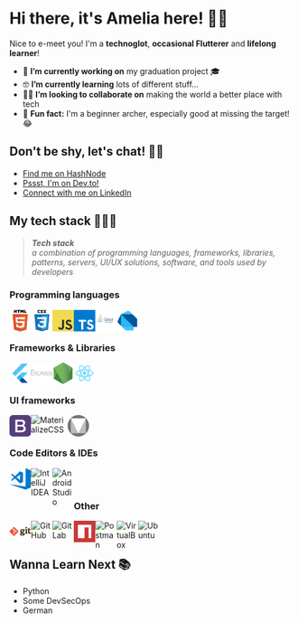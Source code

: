 # Hi there, it's **Amelia** here! 👋🏻
Nice to e-meet you! I'm a **technoglot**, **occasional Flutterer** and **lifelong learner**! 
- 🔨 **I’m currently working on** my graduation project 🎓 
- 🤓 **I’m currently learning** lots of different stuff...
- 🤝🏼 **I’m looking to collaborate on** making the world a better place with tech
- 📌 **Fun fact:** I'm a beginner archer, especially good at missing the target! 😂

## Don't be shy, let's chat! 🤙🏻
- [Find me on HashNode][website]
- [Pssst, I'm on Dev.to!][dev.to]
- [Connect with me on LinkedIn][linkedin]

## My tech stack 👩🏻‍💻
> ***Tech stack*** <br>
> *a combination of programming languages, frameworks, libraries, patterns, servers, UI/UX solutions, software, and tools used by developers*

### Programming languages
<img align="left" alt="HTML5" width="38px" src="https://raw.githubusercontent.com/github/explore/80688e429a7d4ef2fca1e82350fe8e3517d3494d/topics/html/html.png" />
<img align="left" alt="CSS3" width="38px" src="https://raw.githubusercontent.com/github/explore/80688e429a7d4ef2fca1e82350fe8e3517d3494d/topics/css/css.png" />
<img align="left" alt="JavaScript" width="38px" src="https://raw.githubusercontent.com/github/explore/80688e429a7d4ef2fca1e82350fe8e3517d3494d/topics/javascript/javascript.png" />
<img align="left" alt="TypeScript" width="38px" src="https://raw.githubusercontent.com/github/explore/80688e429a7d4ef2fca1e82350fe8e3517d3494d/topics/typescript/typescript.png" />
<img align="left" alt="Java" width="38px" src="https://raw.githubusercontent.com/github/explore/80688e429a7d4ef2fca1e82350fe8e3517d3494d/topics/java/java.png" />
<img align="left" alt="Dart" width="38px" src="https://raw.githubusercontent.com/github/explore/80688e429a7d4ef2fca1e82350fe8e3517d3494d/topics/dart/dart.png" />


<br>
<br>

### Frameworks & Libraries
<img align="left" alt="Flutter" width="38px" src="https://raw.githubusercontent.com/github/explore/80688e429a7d4ef2fca1e82350fe8e3517d3494d/topics/flutter/flutter.png" />
<img align="left" alt="Express.js" width="38px" src="https://raw.githubusercontent.com/github/explore/80688e429a7d4ef2fca1e82350fe8e3517d3494d/topics/express/express.png" />
<img align="left" alt="Node.js" width="38px" src="https://raw.githubusercontent.com/github/explore/80688e429a7d4ef2fca1e82350fe8e3517d3494d/topics/nodejs/nodejs.png" />
<img align="left" alt="React.js" width="38px" src="https://raw.githubusercontent.com/github/explore/80688e429a7d4ef2fca1e82350fe8e3517d3494d/topics/react/react.png" />


<br>
<br>

### UI frameworks
<img align="left" alt="Bootstrap" width="38px" src="https://raw.githubusercontent.com/github/explore/80688e429a7d4ef2fca1e82350fe8e3517d3494d/topics/bootstrap/bootstrap.png" />
<img align="left" alt="MaterializeCSS" width="65px" src="https://external-content.duckduckgo.com/iu/?u=http%3A%2F%2Fseeklogo.com%2Fimages%2FM%2Fmaterialize-logo-0FCAD8A6F8-seeklogo.com.png&f=1&nofb=1" />
<img align="left" alt="Material Design" width="38px" src="https://raw.githubusercontent.com/github/explore/80688e429a7d4ef2fca1e82350fe8e3517d3494d/topics/material-design/material-design.png" />

<br>
<br>

### Code Editors & IDEs
<img align="left" alt="Visual Studio Code" width="38px" src="https://raw.githubusercontent.com/github/explore/80688e429a7d4ef2fca1e82350fe8e3517d3494d/topics/visual-studio-code/visual-studio-code.png" />
<img align="left" alt="IntelliJ IDEA" width="38px" src="https://external-content.duckduckgo.com/iu/?u=https%3A%2F%2Fcdn.freebiesupply.com%2Flogos%2Flarge%2F2x%2Fintellij-idea-1-logo-png-transparent.png&f=1&nofb=1" />
<img align="left" alt="Android Studio" width="38px" src="https://external-content.duckduckgo.com/iu/?u=https%3A%2F%2F2.bp.blogspot.com%2F-tzm1twY_ENM%2FXlCRuI0ZkRI%2FAAAAAAAAOso%2FBmNOUANXWxwc5vwslNw3WpjrDlgs9PuwQCLcBGAsYHQ%2Fs1600%2Fpasted%252Bimage%252B0.png&f=1&nofb=1" />

<br>
<br>

### Other
<img align="left" alt="Git" width="38px" src="https://raw.githubusercontent.com/github/explore/80688e429a7d4ef2fca1e82350fe8e3517d3494d/topics/git/git.png" />
<img align="left" alt="GitHub" width="38px" src="https://external-content.duckduckgo.com/iu/?u=https%3A%2F%2Fmaxcdn.icons8.com%2FShare%2Ficon%2FLogos%2Fgithub_filled1600.png&f=1&nofb=1" />
<img align="left" alt="GitLab" width="38px" src="https://external-content.duckduckgo.com/iu/?u=https%3A%2F%2Fupload.wikimedia.org%2Fwikipedia%2Fcommons%2Fthumb%2F1%2F18%2FGitLab_Logo.svg%2F1108px-GitLab_Logo.svg.png&f=1&nofb=1" />
<img align="left" alt="NPM" width="38px" src="https://raw.githubusercontent.com/github/explore/80688e429a7d4ef2fca1e82350fe8e3517d3494d/topics/npm/npm.png" />
<img align="left" alt="Postman" width="38px" src="https://external-content.duckduckgo.com/iu/?u=https%3A%2F%2Fdl2.macupdate.com%2Fimages%2Ficons256%2F56276.png%3Fd%3D1551529072&f=1&nofb=1" />
<img align="left" alt="VirtualBox" width="38px" src="https://external-content.duckduckgo.com/iu/?u=https%3A%2F%2Foneprogs.ru%2Fwp-content%2Fuploads%2Fvirtualbox-logo-300x300.png&f=1&nofb=1" />
<img align="left" alt="Ubuntu" width="38px" src="https://external-content.duckduckgo.com/iu/?u=https%3A%2F%2Flogos-download.com%2Fwp-content%2Fuploads%2F2016%2F02%2FUbuntu.png&f=1&nofb=1" />

<br>
<br>

## Wanna Learn Next 📚
- Python
- Some DevSecOps
- German

[website]: https://technoglot.com/
[linkedin]: https://linkedin.com/in/avr
[dev.to]: https://dev.to/avieira 
